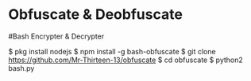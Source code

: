 # Obfuscate & Deobfuscate
#Bash Encrypter & Decrypter

$ pkg install nodejs
$ npm install -g bash-obfuscate
$ git clone https://github.com/Mr-Thirteen-13/obfuscate
$ cd obfuscate
$ python2 bash.py
